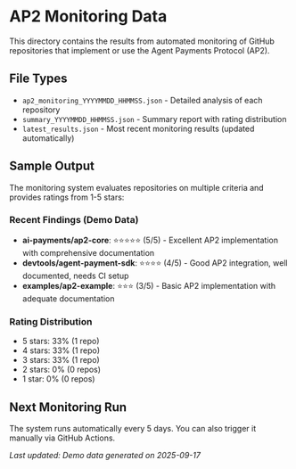 # AP2 Monitoring Data

This directory contains the results from automated monitoring of GitHub repositories that implement or use the Agent Payments Protocol (AP2).

## File Types

- `ap2_monitoring_YYYYMMDD_HHMMSS.json` - Detailed analysis of each repository
- `summary_YYYYMMDD_HHMMSS.json` - Summary report with rating distribution
- `latest_results.json` - Most recent monitoring results (updated automatically)

## Sample Output

The monitoring system evaluates repositories on multiple criteria and provides ratings from 1-5 stars:

### Recent Findings (Demo Data)
- **ai-payments/ap2-core**: ⭐⭐⭐⭐⭐ (5/5) - Excellent AP2 implementation with comprehensive documentation
- **devtools/agent-payment-sdk**: ⭐⭐⭐⭐ (4/5) - Good AP2 integration, well documented, needs CI setup
- **examples/ap2-example**: ⭐⭐⭐ (3/5) - Basic AP2 implementation with adequate documentation

### Rating Distribution
- 5 stars: 33% (1 repo)
- 4 stars: 33% (1 repo)  
- 3 stars: 33% (1 repo)
- 2 stars: 0% (0 repos)
- 1 star: 0% (0 repos)

## Next Monitoring Run

The system runs automatically every 5 days. You can also trigger it manually via GitHub Actions.

*Last updated: Demo data generated on 2025-09-17*